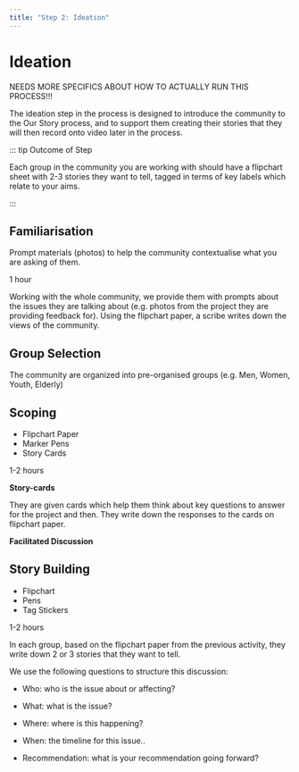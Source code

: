 ```yaml
---
title: "Step 2: Ideation"
---
```


<ReadTime />


<Steps step="2"/>

# Ideation

NEEDS MORE SPECIFICS ABOUT HOW TO ACTUALLY RUN THIS PROCESS!!!

<Leader>

The ideation step in the process is designed to introduce the community to the Our Story process, and to support them creating their stories that they will then record onto video later in the process.

</Leader>

::: tip Outcome of Step

Each group in the community you are working with should have a flipchart sheet with 2-3 stories they want to tell, tagged in terms of key labels which relate to your aims.

:::



## Familiarisation

<Materials>

Prompt materials (photos) to help the community contextualise what you are asking of them.

</Materials>

<TimeGuide>1 hour</TimeGuide>

Working with the whole community, we provide them with prompts about the issues they are talking about (e.g. photos from the project they are providing feedback for). Using the flipchart paper, a scribe writes down the views of the community.


## Group Selection



The community are organized into pre-organised groups (e.g. Men, Women, Youth, Elderly) 


## Scoping

<Materials>

- Flipchart Paper
- Marker Pens
- Story Cards

</Materials>

<TimeGuide>1-2 hours</TimeGuide>



<StepOptions title="Scoping Excercise">

**Story-cards**


They are given cards which help them think about key questions to answer for the project and then. They write down the responses to the cards on flipchart paper.

**Facilitated Discussion**

</StepOptions>


## Story Building

<Materials>

- Flipchart
- Pens
- Tag Stickers

</Materials>

<TimeGuide>1-2 hours</TimeGuide>

In each group, based on the flipchart paper from the previous activity, they write down 2 or 3 stories that they want to tell.

We use the following questions to structure this discussion:


* Who: who is the issue about or affecting? 

* What: what is the issue? 

* Where: where is this happening? 

* When: the timeline for this issue.. 

* Recommendation: what is your recommendation going forward? 

<!-- ---- -->

<!-- ## Preparing Hands-on materials 

In previous deployments, we have found that using paper materials helps us engage the communities to think about their stories more effectively. This way even before they are using the app to capture their videos, they are thinking about their stories and experiences.

## How to use the paper materials? 

Look at the methodology section for an example use of the materials as the Our Story team have previously used them. You are advised to do at least one deployment drawing on this methodology before you create your own process, to ensure that you walk through the process properly once. 

## Story Cards

These are colour coordinated cards (A7 size) that contain key questions for each sector/theme  that the project organisers want the community to think about as they brainstorm for the video content. We suggest that you keep a maximum limit of  3 or 4 sectors and 5 questions per sector, to prevent the groups from being overwhelmed with questions. 

These sectors will also be used as tags for the videos produced so it is important to use the same wording and colours for the story cards and the video tags for consistency. 

## Labels (Stickers)

(Optional) Additionally, you might find it beneficial to print some stickers that contain the names of the sectors. These can then be used to stick to the flipchart paper that each group is producing.  -->